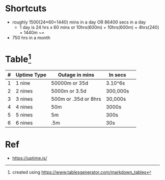 # Shortcuts
- roughly 1500(24*60=1440) mins in a day OR 86400 secs in a day
  -  1 day is 24 hrs x 60 mins or 10hrs(600m) + 10hrs(600m) + 4hrs(240) = 1440m ~=  
- 750 hrs in a month

# Table[^1]
| # | Uptime Type | Outage in mins       | In secs   |   |
|---|-------------|----------------------|-----------|---|
| 1 | 1 nine      | 50000m or 35d        | 3.10^6s   |   |
| 2 | 2 nines     | 5000m or 3.5d        | 300,000s  |   |
| 3 | 3 nines     | 500m or .35d or 8hrs |  30,000s  |   |
| 4 | 4 nines     | 50m                  |    3000s  |   |
| 5 | 5 nines     | 5m                   |     300s  |   |
| 6 | 6 nines     | .5m                  |      30s  |   |

# Ref
- https://uptime.is/

[^1]: created using https://www.tablesgenerator.com/markdown_tables
